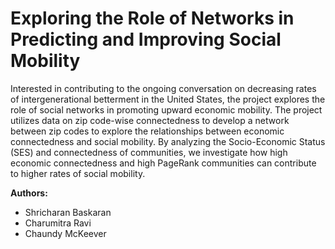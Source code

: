 # Exploring the Role of Networks in Predicting and Improving Social Mobility

Interested in contributing to the ongoing conversation on decreasing rates of intergenerational betterment in the 
United States, the project explores the role of social networks in promoting upward economic mobility. The project 
utilizes data on zip code-wise connectedness to develop a network between zip codes to explore the relationships 
between economic connectedness and social mobility. By analyzing the Socio-Economic Status (SES) and 
connectedness of communities, we investigate how high economic connectedness and high PageRank communities 
can contribute to higher rates of social mobility.

**Authors:**
- Shricharan Baskaran
- Charumitra Ravi
- Chaundy McKeever
